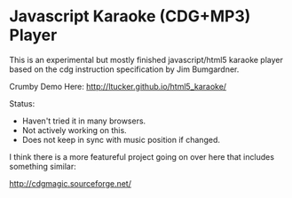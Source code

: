 Javascript Karaoke (CDG+MP3) Player
===================================

This is an experimental but mostly finished javascript/html5 karaoke
player based on the cdg instruction specification by Jim Bumgardner.

Crumby Demo Here: http://ltucker.github.io/html5_karaoke/

Status:

* Haven't tried it in many browsers.  
* Not actively working on this.
* Does not keep in sync with music position if changed.

I think there is a more featureful project going on over here
that includes something similar:

http://cdgmagic.sourceforge.net/

